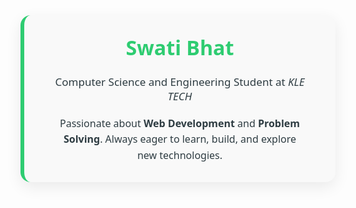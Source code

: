 <div align="center">
  <div style="
    background-color: #f9f9f9;
    padding: 30px;
    border-radius: 16px;
    max-width: 650px;
    margin: 40px auto;
    box-shadow: 0 8px 24px rgba(0, 0, 0, 0.08);
    font-family: 'Segoe UI', sans-serif;
    color: #2e3c42;
    border-left: 6px solid #2ecc71;
  ">
    <h1 style="margin-top: 0; color: #2ecc71; font-size: 2.3em;">Swati Bhat</h1>
    <p style="font-size: 17px; font-weight: 500; margin: 8px 0;">
      Computer Science and Engineering Student at <em>KLE TECH</em>
    </p>
    <p style="font-size: 16px; line-height: 1.6; max-width: 90%; margin: 20px auto 0;">
      Passionate about <strong>Web Development</strong> and <strong>Problem Solving</strong>.  
      Always eager to learn, build, and explore new technologies.
    </p>
  </div>
</div>
